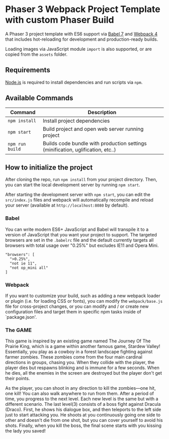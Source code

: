 # Phaser 3 Webpack Project Template with custom Phaser Build

A Phaser 3 project template with ES6 support via [Babel 7](https://babeljs.io/) and [Webpack 4](https://webpack.js.org/)
that includes hot-reloading for development and production-ready builds.

Loading images via JavaScript module `import` is also supported, or are copied from the `assets` folder.

## Requirements

[Node.js](https://nodejs.org) is required to install dependencies and run scripts via `npm`.

## Available Commands

| Command         | Description                                                                     |
| --------------- | ------------------------------------------------------------------------------- |
| `npm install`   | Install project dependencies                                                    |
| `npm start`     | Build project and open web server running project                               |
| `npm run build` | Builds code bundle with production settings (minification, uglification, etc..) |

## How to initialize the project

After cloning the repo, run `npm install` from your project directory. Then, you can start the local development
server by running `npm start`.

After starting the development server with `npm start`, you can edit the `src/index.js` files
and webpack will automatically recompile and reload your server (available at `http://localhost:8080` by default).

### Babel

You can write modern ES6+ JavaScript and Babel will transpile it to a version of JavaScript that you
want your project to support. The targeted browsers are set in the `.babelrc` file and the default currently
targets all browsers with total usage over "0.25%" but excludes IE11 and Opera Mini.

```
"browsers": [
  ">0.25%",
  "not ie 11",
  "not op_mini all"
]
```

### Webpack

If you want to customize your build, such as adding a new webpack loader or plugin (i.e. for loading CSS or fonts), you can
modify the `webpack/base.js` file for cross-project changes, or you can modify and / or create
new configuration files and target them in specific npm tasks inside of `package.json'.

### The GAME

This game is inspired by an existing game named The Journey Of The Prairie King, which is a game within another famous game, Stardew Valley! Essentially, you play as a cowboy in a forest landscape fighting against farmer zombies. These zombies come from the four main cardinal directions in groups, chasing you. When they collide with the player, the player dies but respawns blinking and is immune for a few seconds. When he dies, all the enemies in the screen are destroyed but the player don't get their points.

As the player, you can shoot in any direction to kill the zombies—one hit, one kill! You can also walk anywhere to run from them. After a period of time, you progress to the next level. Each new level is the same but with a different scenario. The last level(3) consists of a boss fight against Dracula (Draco). First, he shows his dialogue box, and then teleports to the left side just to start attacking you. He shoots at you continuously going one side to other and doesn't die from one shot, but you can cover yourself to avoid his shots. Finally, when you kill the boss, the final scene starts with you kissing the lady you saved!

